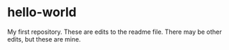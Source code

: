 # hello-world
My first repository.
These are edits to the readme file.  There may be other edits, but these are mine.

